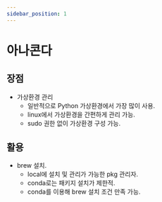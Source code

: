 ```yaml
---
sidebar_position: 1
---
```

# 아나콘다
## 장점
* 가상환경 관리
    * 일반적으로 Python 가상환경에서 가장 많이 사용.
    * linux에서 가상환경을 간편하게 관리 가능.
    * sudo 권한 없이 가상환경 구성 가능.
## 활용
* brew 설치.
    * local에 설치 및 관리가 가능한 pkg 관리자.
    * conda로는 패키지 설치가 제한적.
    * conda를 이용해 brew 설치 조건 만족 가능.